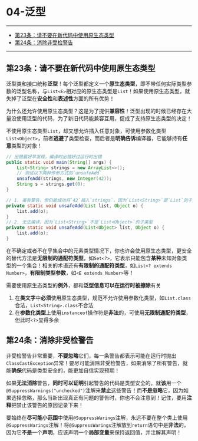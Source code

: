 ﻿# 04-泛型

---

- [第23条：请不要在新代码中使用原生态类型](#第23条请不要在新代码中使用原生态类型)
- [第24条：消除非受检警告](#第24条消除非受检警告)

---

## 第23条：请不要在新代码中使用原生态类型

泛型类和接口统称**泛型**！每个泛型都定义一个**原生态类型**，即不带任何实际类型参数的泛型名称，与`List<E>`相对应的原生态类型是`List`！如果使用原生态类型，就失掉了泛型在**安全性**和**表述性**方面的所有优势！

为什么还允许使用原生态类型？这是为了提供**兼容性**！泛型出现的时候已经存在大量没使用泛型的代码，为了新旧代码能兼容互用，促成了支持原生态类型的决定！

不使用原生态类型`List`，却又想允许插入任意对象，可使用参数化类型`List<Object>`，前者**逃避**了类型检查，而后者是**明确告诉**编译器，它能够持有**任意**类型的对象！

```Java
// 出错最好早发现，编译时出错好过运行时出错
public static void main(String[] args) {
	List<String> strings = new ArrayList<>();
	// 测试以下两种传参方式的`unsafeAdd`
	unsafeAdd(strings, new Integer(42));
	String s = strings.get(0);
}

// 1. 虽有警告，但仍能成功将`42`插入`strings`，因为`List<String>`是`List`的子类型，而取出时抛`ClassCastException`
private static void unsafeAdd(List list, Object o) {
	list.add(o);
}
// 2. 无法编译，因为`List<String>`不是`List<Object>`的子类型
private static void unsafeAdd(List<Object> list, Object o) {
	list.add(o);
}
```

在不确定或者不在乎集合中的元素类型情况下，你也许会使用原生态类型，更安全的替代方法是**无限制的通配符类型**，如`Set<?>`，它表示只能包含**某种**未知对象类型的一个集合！相关的术语还有**有限制的通配符类型**，如`List<? extends Number>`，**有限制类型参数**，如`<E extends Number>`等！

需要使用原生态类型的**例外**，都和**泛型信息可以在运行时被擦除**有关
1. 在**类文字**中**必须**使用原生态类型，规范不允许使用参数化类型，如`List.class`合法，`List<String>.class`不合法
2. 在**参数化类型**上使用`instanceof`操作符是**非法**的，可使用**无限制通配符类型**，但此时`<?>`显得多余

## 第24条：消除非受检警告

非受检警告非常重要，**不要忽略**它们，每一条警告都表示可能在运行时抛出`ClassCastException`异常！要尽可能消除非受检警告，如果消除了所有警告，就能**确保**代码是类型安全的，能更加自信实现预期！

如果**无法消除**警告，**同时可以证明**引起警告的代码是类型安全的，就**该**用一个`@SuppressWarnings("unchecked")`注解来**禁止**这些警告！而**不是忽略**它，因为如果选择忽略，那么当新出现真正有问题的警告时，你也不会注意到！记住，要用**注释**把禁止该警告的原因记录下来！

要始终在**尽可能小范围**中使用`@SuppressWarings`注解，永远不要在整个类上使用`@SuppressWarings`注解！将`@SuppressWarings`注解放到`return`语句中是**非法**的，因为它**不是**一个**声明**，应该声明一个**局部变量**来保持返回值，并注解其声明！